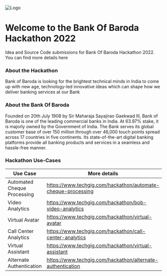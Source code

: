 ![Logo](/src-image/BoBHackathon2022Logo.png)

# Welcome to the Bank Of Baroda Hackathon 2022
Idea and Source Code submissions for Bank Of Baroda Hackathon 2022. You can find more details here 

### About the Hackathon
Bank of Baroda is looking for the brightest technical minds in India to come up with new age, technology-led innovative ideas which can shape how we deliver banking services at our Bank

### About the Bank Of Baroda
Founded on 20th July 1908 by Sir Maharaja Sayajirao Gaekwad III, Bank of Baroda is one of the leading commercial banks in India. At 63.97% stake, it is majorly owned by the Government of India. The Bank serves its global customer base of over 150 million through over 46,000 touch points spread across 17 countries in five continents. Its state-of-the-art digital banking platforms provide all banking products and services in a seamless and hassle-free manner.

### Hackathon Use-Cases 
Use Case | More details
---|---
Automated Cheque Processing | https://www.techgig.com/hackathon/automate-cheque-processing
Video Analytics | https://www.techgig.com/hackathon/bob-video-analytics
Virtual Avatar | https://www.techgig.com/hackathon/virtual-avatar
Call Center Analytics | https://www.techgig.com/hackathon/call-center-analytics
Virtual Assistant | https://www.techgig.com/hackathon/virtual-assistant
Alternate Authentication | https://www.techgig.com/hackathon/alternate-authentication
